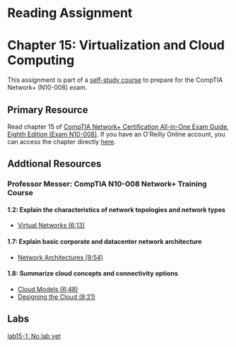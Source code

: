 # Reading Assignment
# Chapter 15: Virtualization and Cloud Computing
This assignment is part of a [self-study course](../README.md) to prepare for the CompTIA Network+ (N10-008) exam.
## Primary Resource
Read chapter 15 of [CompTIA Network+ Certification All-in-One Exam Guide, Eighth Edition (Exam N10-008)](https://www.amazon.com/CompTIA-Network-Certification-N10-008-Comptia/dp/1264269056).  If you have an O'Reilly Online account, you can access the chapter directly [here](https://learning.oreilly.com/library/view/foo/xxxxxxxxxxxxx/ch15.xhtml).
## Addtional Resources

### Professor Messer: CompTIA N10-008 Network+ Training Course

#### 1.2: Explain the characteristics of network topologies and network types
- [Virtual Networks (6:13)](https://www.youtube.com/watch?v=A29g5-Os-u8&list=PLG49S3nxzAnlCJiCrOYuRYb6cne864a7G&index=7)

#### 1.7: Explain basic corporate and datacenter network architecture
- [Network Architectures (9:54)](https://www.youtube.com/watch?v=23H0nA-_4YE&list=PLG49S3nxzAnlCJiCrOYuRYb6cne864a7G&index=35)

#### 1.8: Summarize cloud concepts and connectivity options
- [Cloud Models (6:48)](https://www.youtube.com/watch?v=R6jV35zYB5U&list=PLG49S3nxzAnlCJiCrOYuRYb6cne864a7G&index=37)
- [Designing the Cloud (8:21)](https://www.youtube.com/watch?v=CiNStlKYkk0&list=PLG49S3nxzAnlCJiCrOYuRYb6cne864a7G&index=38)

## Labs
[lab15-1: No lab yet](lab15-1.md)</br>
